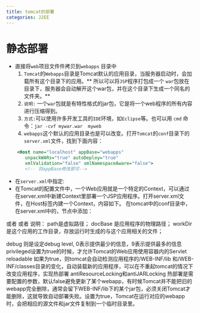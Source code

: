 ```yaml
---
title: tomcat的部署
categories: J2EE
---
```


# 静态部署
- 直接将`web`项目文件件拷贝到`webapps` 目录中
    1.  `Tomcat`的`Webapps`目录是Tomcat默认的应用目录，当服务器启动时，会加载所有这个目录下的应用。** 所以可以将`JSP`程序打包成一个 `war`包放在目录下，服务器会自动解开这个war包，并在这个目录下生成一个同名的文件夹。**
    2. `说明:` 一个`war`包就是有特性格式的jar包，它是将一个web程序的所有内容进行压缩得到。
    3. `方式:`可以使用许多开发工具的`IDE`环境，如`Eclipse`等。也可以用 `cmd` 命令：`jar -cvf mywar.war  myweb `
    4.  `webapps`这个默认的应用目录也是可以改变。打开`Tomcat`的`conf`目录下的`server.xml`文件，找到下面内容：
``` xml
    <Host name="localhost" appBase="webapps"
       unpackWARs="true" autoDeploy="true"
       xmlValidation="false" xmlNamespaceAware="false">
       <!-- 将appBase修改即可-->
```
- 在`server.xml`中指定:
- 在Tomcat的配置文件中，一个Web应用就是一个特定的Context，可以通过在server.xml中新建Context里部署一个JSP应用程序。打开server.xml文件，在Host标签内建一个Context，内容如下。
在tomcat中的conf目录中，在server.xml中的，<host/>节点中添加： 
<Context path="/hello" docBase="D:\ workspace\hello\WebRoot" debug="0" privileged="true"> 
</Context>
或者
<Context path="/myapp" reloadable="true" docBase="D:\myapp" workDir="D:\myapp\work"/>
或者
<Context path="/sms4" docBase="D:\workspace\sms4\WebRoot"/>
说明：
path是虚拟路径；
docBase 是应用程序的物理路径；
workDir 是这个应用的工作目录，存放运行时生成的与这个应用相关的文件；
 
debug 则是设定debug level,  0表示提供最少的信息，9表示提供最多的信息
privileged设置为true的时候，才允许Tomcat的Web应用使用容器内的Servlet
reloadable 如果为true，则tomcat会自动检测应用程序的/WEB-INF/lib 和/WEB-INF/classes目录的变化，自动装载新的应用程序，可以在不重起tomcat的情况下改变应用程序，实现热部署
antiResourceLocking和antiJARLocking  热部署是需要配置的参数，默认false避免更新了某个webapp，有时候Tomcat并不能把旧的webapp完全删除，通常会留下WEB-INF/lib下的某个jar包，必须关闭Tomcat才能删除，这就导致自动部署失败。设置为true，Tomcat在运行对应的webapp时，会把相应的源文件和jar文件复制到一个临时目录里。